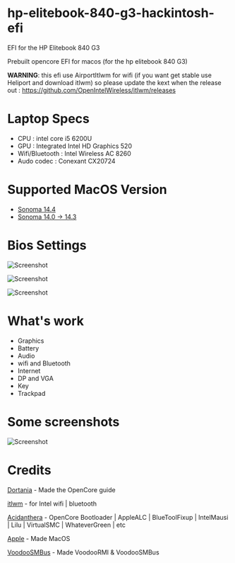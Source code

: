 # hp-elitebook-840-g3-hackintosh-efi
EFI for the HP Elitebook 840 G3

Prebuilt opencore EFI for macos (for the hp elitebook 840 G3)

**WARNING**: this efi use AirportItlwm for wifi (if you want get stable use Heliport and download itlwm) so please update the kext when the release out : https://github.com/OpenIntelWireless/itlwm/releases

# Laptop Specs
- CPU : intel core i5 6200U
- GPU : Integrated Intel HD Graphics 520
- Wifi/Bluetooth : Intel Wireless AC 8260
- Audo codec : Conexant CX20724

# Supported MacOS Version
- [Sonoma 14.4](https://github.com/GeantW0rld/hp-elitebook-840-g3-hackintosh/tree/main/MacOS%20Sonoma%20for%2014.4/)
- [Sonoma 14.0 -> 14.3](https://github.com/GeantW0rld/hp-elitebook-840-g3-hackintosh/tree/main/MacOS%20Sonoma%20for%2014.0%20to%2014.3/)

# Bios Settings

![Screenshot](https://github.com/GeantW0rld/hp-elitebook-840-g3-hackintosh-efi/blob/main/Images/IMG_20240223_221044.jpg)

![Screenshot](https://github.com/GeantW0rld/hp-elitebook-840-g3-hackintosh-efi/blob/main/Images/IMG_20240223_221054.jpg)

![Screenshot](https://github.com/GeantW0rld/hp-elitebook-840-g3-hackintosh-efi/blob/main/Images/IMG_20240223_221105.jpg)

# What's work

- Graphics
- Battery
- Audio
- wifi and Bluetooth
- Internet
- DP and VGA
- Key
- Trackpad

# Some screenshots

![Screenshot](https://github.com/GeantW0rld/hp-elitebook-840-g3-hackintosh-efi/blob/main/Images/mac.png)

# Credits

[Dortania](https://dortania.github.io/OpenCore-Install-Guide/) - Made the OpenCore guide

[itlwm](https://github.com/OpenIntelWireless/itlwm) - for Intel wifi | bluetooth

[Acidanthera](https://github.com/acidanthera) - OpenCore Bootloader |  AppleALC | BlueToolFixup | IntelMausi | Lilu | VirtualSMC | WhateverGreen | etc

[Apple](https://www.apple.com/) - Made MacOS

[VoodooSMBus](https://github.com/VoodooSMBus) - Made VoodooRMI & VoodooSMBus
